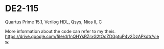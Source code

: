 # DE2-115
Quartus Prime 15.1, Verilog HDL, Qsys, Nios II, C

More information about the code can refer to my theis.
https://drive.google.com/file/d/1nQHYsRZrxG2tOcZDGptuP4v2DzAPkdtr/view
